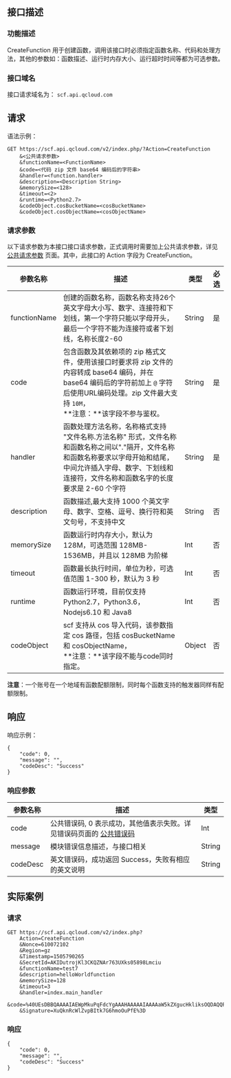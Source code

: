 ## 接口描述
### 功能描述
CreateFunction 用于创建函数，调用该接口时必须指定函数名称、代码和处理方法，其他的参数如：函数描述、运行时内存大小、运行超时时间等都为可选参数。
### 接口域名
接口请求域名为： `scf.api.qcloud.com`

## 请求

语法示例：
```
GET https://scf.api.qcloud.com/v2/index.php/?Action=CreateFunction
    &<公共请求参数>
    &functionName=<FunctionName>
    &code=<代码 zip 文件 base64 编码后的字符串>
    &handler=<function.handler>
    &description=<Description String>
    &memorySize=<128>
    &timeout=<2>
	&runtime=<Python2.7>
	&codeObject.cosBucketName=<cosBucketName>
	&codeObject.cosObjectName=<cosObjectName>
```

### 请求参数

以下请求参数为本接口接口请求参数，正式调用时需要加上公共请求参数，详见 [公共请求参数](https://cloud.tencent.com/document/product/583/17238) 页面。其中，此接口的 Action 字段为 CreateFunction。

|参数名称|描述|类型|必选|
|-----------|--------|----------|----------|
|functionName|创建的函数名称，函数名称支持26个英文字母大小写、数字、连接符和下划线，第一个字符只能以字母开头，最后一个字符不能为连接符或者下划线，名称长度2-60|String|是|
|code|包含函数及其依赖项的 zip 格式文件，使用该接口时要求将 zip 文件的内容转成 base64 编码，并在 base64 编码后的字符前加上 `@` 字符后使用URL编码处理。zip 文件最大支持 `10M`，<br>**注意：**该字段不参与鉴权。|String|是|
|handler|函数处理方法名称，名称格式支持 "文件名称.方法名称" 形式，文件名称和函数名称之间以"."隔开，文件名称和函数名称要求以字母开始和结尾，中间允许插入字母、数字、下划线和连接符，文件名称和函数名字的长度要求是 2-60 个字符|String|是|
|description|函数描述,最大支持 1000 个英文字母、数字、空格、逗号、换行符和英文句号，不支持中文|String|否|
|memorySize|函数运行时内存大小，默认为 128M，可选范围 128MB-1536MB，并且以 128MB 为阶梯|Int|否|
|timeout|函数最长执行时间，单位为秒，可选值范围 1-300 秒，默认为 3 秒|Int|否|
|runtime|函数运行环境，目前仅支持 Python2.7，Python3.6，Nodejs6.10 和 Java8|Int|否|
|codeObject|scf 支持从 cos 导入代码，该参数指定 cos 路径，包括 cosBucketName 和 cosObjectName，<br>**注意：**该字段不能与code同时指定。|Object|否|

**注意**：一个账号在一个地域有函数配额限制，同时每个函数支持的触发器同样有配额限制。

## 响应
响应示例：
```
{
    "code": 0,
    "message": "",
    "codeDesc": "Success"
}
```

### 响应参数
|参数名称|描述|类型|
|-------|---|---------------|
|code|公共错误码, 0 表示成功，其他值表示失败。详见错误码页面的 [公共错误码](https://cloud.tencent.com/document/product/583/30771#.E5.85.AC.E5.85.B1.E9.94.99.E8.AF.AF.E7.A0.81)|Int|
|message|模块错误信息描述，与接口相关|String|
|codeDesc|英文错误码，成功返回 Success，失败有相应的英文说明|String|


## 实际案例

### 请求

```
GET https://scf.api.qcloud.com/v2/index.php?
    Action=CreateFunction
    &Nonce=610072102
    &Region=gz
    &Timestamp=1505790265
    &SecretId=AKIDutrojKl3CKQZNAr763UXks05898Lmciu
    &functionName=test7
    &description=helloWorldfunction
    &memorySize=128
    &timeout=3
    &handler=index.main_handler
    &code=%40UEsDBBQAAAAIAEWpMkuPqFdcYgAAAHAAAAAIAAAAaW5kZXgucHkliksOQDAQQPcSd5iw8Al7cQI3sBTRqTZppzKm4viKt3zvldC3PWxBWdpHiKKHV%2BSZQg1%2BtbSYlZRDrvFCki6dJHhLM%2BYZJA62JHU1oXMB5sBOVc1fGCUyQWG%2BpDl4ODddPFBLAQI%2FABQAAAAIAEWpMkuPqFdcYgAAAHAAAAAIACQAAAAAAAAAIAAAAAAAAABpbmRleC5weQoAIAAAAAAAAQAYAHFx%2BHN%2FMNMBIZcEb38w0wEhlwRvfzDTAVBLBQYAAAAAAQABAFoAAACIAAAAAAA%253d
    &Signature=XuQknRcWlZvpBItk7G6hmoOuPfE%3D
```

### 响应

```
{
    "code": 0,
    "message": "",
    "codeDesc": "Success"
}

```
